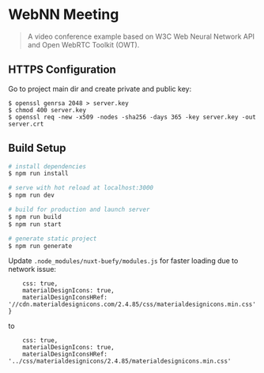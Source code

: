 # WebNN Meeting

> A video conference example based on W3C Web Neural Network API and Open WebRTC Toolkit (OWT).


## HTTPS Configuration

Go to project main dir and create private and public key:
```
$ openssl genrsa 2048 > server.key
$ chmod 400 server.key
$ openssl req -new -x509 -nodes -sha256 -days 365 -key server.key -out server.crt
```

## Build Setup

``` bash
# install dependencies
$ npm run install

# serve with hot reload at localhost:3000
$ npm run dev

# build for production and launch server
$ npm run build
$ npm run start

# generate static project
$ npm run generate
```

Update `.node_modules/nuxt-buefy/modules.js` for faster loading due to network issue:

``` const defaults = {
    css: true,
    materialDesignIcons: true,
    materialDesignIconsHRef: '//cdn.materialdesignicons.com/2.4.85/css/materialdesignicons.min.css'
}
```

to

``` const defaults = {
    css: true,
    materialDesignIcons: true,
    materialDesignIconsHRef: '../css/materialdesignicons/2.4.85/materialdesignicons.min.css'
```
